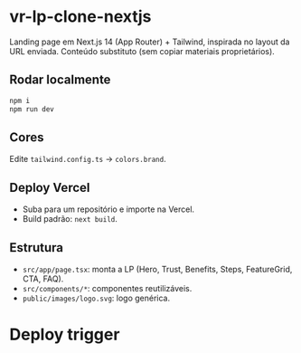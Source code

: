 # vr-lp-clone-nextjs

Landing page em Next.js 14 (App Router) + Tailwind, inspirada no layout da URL enviada.
Conteúdo substituto (sem copiar materiais proprietários).

## Rodar localmente
```bash
npm i
npm run dev
```

## Cores
Edite `tailwind.config.ts` → `colors.brand`.

## Deploy Vercel
- Suba para um repositório e importe na Vercel.
- Build padrão: `next build`.

## Estrutura
- `src/app/page.tsx`: monta a LP (Hero, Trust, Benefits, Steps, FeatureGrid, CTA, FAQ).
- `src/components/*`: componentes reutilizáveis.
- `public/images/logo.svg`: logo genérica.
# Deploy trigger
